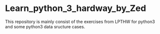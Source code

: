 # Learn_python_3_hardway_by_Zed
This repository is mainly consist of the exercises from LPTHW for python3 and some python3 data sructure cases.
